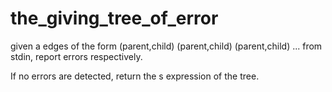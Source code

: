 # the_giving_tree_of_error

given a edges of the form (parent,child) (parent,child) (parent,child) ... from stdin, report errors respectively.

If no errors are detected, return the s expression of the tree.
